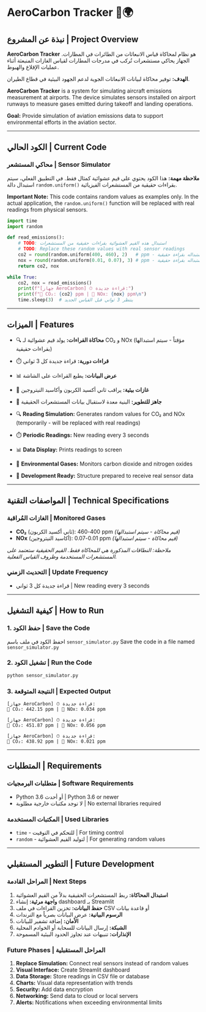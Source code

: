 # AeroCarbon Tracker 🛫🌍

## نبذة عن المشروع | Project Overview


**AeroCarbon Tracker** هو نظام لمحاكاة قياس الانبعاثات من الطائرات في المطارات. الجهاز يحاكي مستشعرات تُركب في مدرجات المطارات لقياس الغازات المنبعثة أثناء عمليات الإقلاع والهبوط.

**الهدف:** توفير محاكاة لبيانات الانبعاثات الجوية لدعم الجهود البيئية في قطاع الطيران.


**AeroCarbon Tracker** is a system for simulating aircraft emissions measurement at airports. The device simulates sensors installed on airport runways to measure gases emitted during takeoff and landing operations.

**Goal:** Provide simulation of aviation emissions data to support environmental efforts in the aviation sector.

---

## الكود الحالي | Current Code

### محاكي المستشعر | Sensor Simulator

**ملاحظة مهمة:** هذا الكود يحتوي على قيم عشوائية كمثال فقط. في التطبيق الفعلي، سيتم استبدال دالة `random.uniform()` بقراءات حقيقية من المستشعرات الفيزيائية.

**Important Note:** This code contains random values as examples only. In the actual application, the `random.uniform()` function will be replaced with real readings from physical sensors.

```python
import time
import random

def read_emissions():
    # TODO: استبدال هذه القيم العشوائية بقراءات حقيقية من المستشعرات
    # TODO: Replace these random values with real sensor readings
    co2 = round(random.uniform(400, 460), 2)   # ppm - سيتم استبداله بقراءة حقيقية
    nox = round(random.uniform(0.01, 0.07), 3) # ppm - سيتم استبداله بقراءة حقيقية
    return co2, nox

while True:
    co2, nox = read_emissions()
    print(f"[جهاز AeroCarbon] ⏱ قراءة جديدة:")
    print(f"🔸 CO₂: {co2} ppm | 🔹 NOx: {nox} ppm\n")
    time.sleep(3)  # ينتظر 3 ثواني قبل القياس الجديد
```

---

## الميزات | Features

- 🔍 **محاكاة القراءات:** يولد قيم عشوائية لـ CO₂ و NOx (مؤقتاً - سيتم استبدالها بقراءات حقيقية)
- ⏱️ **قراءات دورية:** قراءة جديدة كل 3 ثواني
- 📊 **عرض البيانات:** يطبع القراءات على الشاشة
- 🌿 **غازات بيئية:** يراقب ثاني أكسيد الكربون وأكاسيد النيتروجين
- 🔧 **جاهز للتطوير:** البنية معدة لاستقبال بيانات المستشعرات الحقيقية

- 🔍 **Reading Simulation:** Generates random values for CO₂ and NOx (temporarily - will be replaced with real readings)
- ⏱️ **Periodic Readings:** New reading every 3 seconds
- 📊 **Data Display:** Prints readings to screen
- 🌿 **Environmental Gases:** Monitors carbon dioxide and nitrogen oxides
- 🔧 **Development Ready:** Structure prepared to receive real sensor data

---

## المواصفات التقنية | Technical Specifications

### الغازات المُراقبة | Monitored Gases
- **CO₂** (ثاني أكسيد الكربون): 400-460 ppm *(قيم محاكاة - سيتم استبدالها)*
- **NOx** (أكاسيد النيتروجين): 0.01-0.07 ppm *(قيم محاكاة - سيتم استبدالها)*

*ملاحظة: النطاقات المذكورة هي للمحاكاة فقط. القيم الحقيقية ستعتمد على المستشعرات المستخدمة وظروف القياس الفعلية.*

### التحديث الزمني | Update Frequency
- قراءة جديدة كل 3 ثواني | New reading every 3 seconds

---

## كيفية التشغيل | How to Run

### 1. حفظ الكود | Save the Code
احفظ الكود في ملف باسم `sensor_simulator.py`
Save the code in a file named `sensor_simulator.py`

### 2. تشغيل الكود | Run the Code
```bash
python sensor_simulator.py
```

### 3. النتيجة المتوقعة | Expected Output
```
[جهاز AeroCarbon] ⏱ قراءة جديدة:
🔸 CO₂: 442.15 ppm | 🔹 NOx: 0.034 ppm

[جهاز AeroCarbon] ⏱ قراءة جديدة:
🔸 CO₂: 451.87 ppm | 🔹 NOx: 0.056 ppm

[جهاز AeroCarbon] ⏱ قراءة جديدة:
🔸 CO₂: 438.92 ppm | 🔹 NOx: 0.021 ppm
```

---

## المتطلبات | Requirements

### متطلبات البرمجيات | Software Requirements
- Python 3.6 أو أحدث | Python 3.6 or newer
- لا توجد مكتبات خارجية مطلوبة | No external libraries required

### المكتبات المستخدمة | Used Libraries
- `time` - للتحكم في التوقيت | For timing control
- `random` - لتوليد القيم العشوائية | For generating random values

---

## التطوير المستقبلي | Future Development

### المراحل القادمة | Next Steps
1. **استبدال المحاكاة:** ربط المستشعرات الحقيقية بدلاً من القيم العشوائية
2. **واجهة مرئية:** إنشاء dashboard بـ Streamlit
3. **حفظ البيانات:** تخزين القراءات في ملف CSV أو قاعدة بيانات
4. **الرسوم البيانية:** عرض البيانات بصرياً مع الترندات
5. **الأمان:** إضافة تشفير للبيانات
6. **الشبكة:** إرسال البيانات للسحابة أو الخوادم المحلية
7. **الإنذارات:** تنبيهات عند تجاوز الحدود البيئية المسموحة

### Future Phases | المراحل المستقبلية
1. **Replace Simulation:** Connect real sensors instead of random values
2. **Visual Interface:** Create Streamlit dashboard
3. **Data Storage:** Store readings in CSV file or database
4. **Charts:** Visual data representation with trends
5. **Security:** Add data encryption
6. **Networking:** Send data to cloud or local servers
7. **Alerts:** Notifications when exceeding environmental limits
